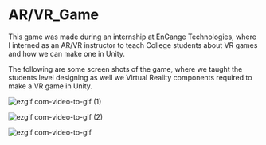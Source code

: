 # AR/VR_Game
 
This game was made during an internship at EnGange Technologies, where I interned as an AR/VR instructor to teach College students about VR games and how we can make one in Unity.

The following are some screen shots of the game, where we taught the students level designing as well we Virtual Reality components required to make a VR game in Unity.

![ezgif com-video-to-gif (1)](https://github.com/VitteshRag/AR-VR_Game/assets/96478231/6cac8674-45ad-40d7-9341-be623cd54e7e)

![ezgif com-video-to-gif (2)](https://github.com/VitteshRag/AR-VR_Game/assets/96478231/4c9dfc70-547b-4977-8d76-492f8bccb516)


![ezgif com-video-to-gif](https://github.com/VitteshRag/AR-VR_Game/assets/96478231/0796002b-e724-4c2f-a503-0e558fa079f5)
